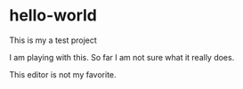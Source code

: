 # hello-world
This is my a test project

I am playing with this.  So far I am not sure what it really does.

This editor is not my favorite. 


